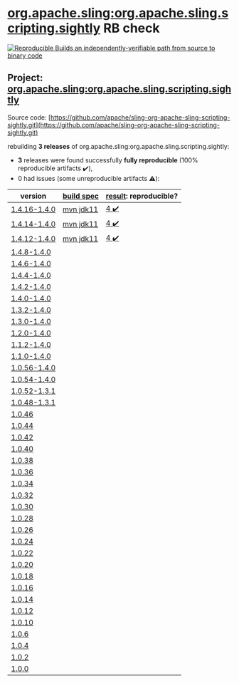 [org.apache.sling:org.apache.sling.scripting.sightly](https://search.maven.org/artifact/org.apache.sling/org.apache.sling.scripting.sightly/) RB check
=======

[![Reproducible Builds](https://reproducible-builds.org/images/logos/rb.svg) an independently-verifiable path from source to binary code](https://reproducible-builds.org/)

## Project: [org.apache.sling:org.apache.sling.scripting.sightly](https://search.maven.org/artifact/org.apache.sling/org.apache.sling.scripting.sightly/)

Source code: [https://github.com/apache/sling-org-apache-sling-scripting-sightly.git](https://github.com/apache/sling-org-apache-sling-scripting-sightly.git)

rebuilding **3 releases** of org.apache.sling:org.apache.sling.scripting.sightly:
- **3** releases were found successfully **fully reproducible** (100% reproducible artifacts :heavy_check_mark:),
- 0 had issues (some unreproducible artifacts :warning:):

| version | [build spec](BUILDSPEC.md) | [result](https://reproducible-builds.org/docs/jvm/): reproducible? |
| -- | --------- | ------ |
| [1.4.16-1.4.0](https://search.maven.org/artifact/org.apache.sling/org.apache.sling.scripting.sightly/1.4.16-1.4.0/pom) | [mvn jdk11](org.apache.sling.scripting.sightly-1.4.16-1.4.0.buildspec) | [4 :heavy_check_mark: ](org.apache.sling.scripting.sightly-1.4.16-1.4.0.buildcompare) |
| [1.4.14-1.4.0](https://search.maven.org/artifact/org.apache.sling/org.apache.sling.scripting.sightly/1.4.14-1.4.0/pom) | [mvn jdk11](org.apache.sling.scripting.sightly-1.4.14-1.4.0.buildspec) | [4 :heavy_check_mark: ](org.apache.sling.scripting.sightly-1.4.14-1.4.0.buildcompare) |
| [1.4.12-1.4.0](https://search.maven.org/artifact/org.apache.sling/org.apache.sling.scripting.sightly/1.4.12-1.4.0/pom) | [mvn jdk11](org.apache.sling.scripting.sightly-1.4.12-1.4.0.buildspec) | [4 :heavy_check_mark: ](org.apache.sling.scripting.sightly-1.4.12-1.4.0.buildcompare) |
| [1.4.8-1.4.0](https://search.maven.org/artifact/org.apache.sling/org.apache.sling.scripting.sightly/1.4.8-1.4.0/pom) | | |
| [1.4.6-1.4.0](https://search.maven.org/artifact/org.apache.sling/org.apache.sling.scripting.sightly/1.4.6-1.4.0/pom) | | |
| [1.4.4-1.4.0](https://search.maven.org/artifact/org.apache.sling/org.apache.sling.scripting.sightly/1.4.4-1.4.0/pom) | | |
| [1.4.2-1.4.0](https://search.maven.org/artifact/org.apache.sling/org.apache.sling.scripting.sightly/1.4.2-1.4.0/pom) | | |
| [1.4.0-1.4.0](https://search.maven.org/artifact/org.apache.sling/org.apache.sling.scripting.sightly/1.4.0-1.4.0/pom) | | |
| [1.3.2-1.4.0](https://search.maven.org/artifact/org.apache.sling/org.apache.sling.scripting.sightly/1.3.2-1.4.0/pom) | | |
| [1.3.0-1.4.0](https://search.maven.org/artifact/org.apache.sling/org.apache.sling.scripting.sightly/1.3.0-1.4.0/pom) | | |
| [1.2.0-1.4.0](https://search.maven.org/artifact/org.apache.sling/org.apache.sling.scripting.sightly/1.2.0-1.4.0/pom) | | |
| [1.1.2-1.4.0](https://search.maven.org/artifact/org.apache.sling/org.apache.sling.scripting.sightly/1.1.2-1.4.0/pom) | | |
| [1.1.0-1.4.0](https://search.maven.org/artifact/org.apache.sling/org.apache.sling.scripting.sightly/1.1.0-1.4.0/pom) | | |
| [1.0.56-1.4.0](https://search.maven.org/artifact/org.apache.sling/org.apache.sling.scripting.sightly/1.0.56-1.4.0/pom) | | |
| [1.0.54-1.4.0](https://search.maven.org/artifact/org.apache.sling/org.apache.sling.scripting.sightly/1.0.54-1.4.0/pom) | | |
| [1.0.52-1.3.1](https://search.maven.org/artifact/org.apache.sling/org.apache.sling.scripting.sightly/1.0.52-1.3.1/pom) | | |
| [1.0.48-1.3.1](https://search.maven.org/artifact/org.apache.sling/org.apache.sling.scripting.sightly/1.0.48-1.3.1/pom) | | |
| [1.0.46](https://search.maven.org/artifact/org.apache.sling/org.apache.sling.scripting.sightly/1.0.46/pom) | | |
| [1.0.44](https://search.maven.org/artifact/org.apache.sling/org.apache.sling.scripting.sightly/1.0.44/pom) | | |
| [1.0.42](https://search.maven.org/artifact/org.apache.sling/org.apache.sling.scripting.sightly/1.0.42/pom) | | |
| [1.0.40](https://search.maven.org/artifact/org.apache.sling/org.apache.sling.scripting.sightly/1.0.40/pom) | | |
| [1.0.38](https://search.maven.org/artifact/org.apache.sling/org.apache.sling.scripting.sightly/1.0.38/pom) | | |
| [1.0.36](https://search.maven.org/artifact/org.apache.sling/org.apache.sling.scripting.sightly/1.0.36/pom) | | |
| [1.0.34](https://search.maven.org/artifact/org.apache.sling/org.apache.sling.scripting.sightly/1.0.34/pom) | | |
| [1.0.32](https://search.maven.org/artifact/org.apache.sling/org.apache.sling.scripting.sightly/1.0.32/pom) | | |
| [1.0.30](https://search.maven.org/artifact/org.apache.sling/org.apache.sling.scripting.sightly/1.0.30/pom) | | |
| [1.0.28](https://search.maven.org/artifact/org.apache.sling/org.apache.sling.scripting.sightly/1.0.28/pom) | | |
| [1.0.26](https://search.maven.org/artifact/org.apache.sling/org.apache.sling.scripting.sightly/1.0.26/pom) | | |
| [1.0.24](https://search.maven.org/artifact/org.apache.sling/org.apache.sling.scripting.sightly/1.0.24/pom) | | |
| [1.0.22](https://search.maven.org/artifact/org.apache.sling/org.apache.sling.scripting.sightly/1.0.22/pom) | | |
| [1.0.20](https://search.maven.org/artifact/org.apache.sling/org.apache.sling.scripting.sightly/1.0.20/pom) | | |
| [1.0.18](https://search.maven.org/artifact/org.apache.sling/org.apache.sling.scripting.sightly/1.0.18/pom) | | |
| [1.0.16](https://search.maven.org/artifact/org.apache.sling/org.apache.sling.scripting.sightly/1.0.16/pom) | | |
| [1.0.14](https://search.maven.org/artifact/org.apache.sling/org.apache.sling.scripting.sightly/1.0.14/pom) | | |
| [1.0.12](https://search.maven.org/artifact/org.apache.sling/org.apache.sling.scripting.sightly/1.0.12/pom) | | |
| [1.0.10](https://search.maven.org/artifact/org.apache.sling/org.apache.sling.scripting.sightly/1.0.10/pom) | | |
| [1.0.6](https://search.maven.org/artifact/org.apache.sling/org.apache.sling.scripting.sightly/1.0.6/pom) | | |
| [1.0.4](https://search.maven.org/artifact/org.apache.sling/org.apache.sling.scripting.sightly/1.0.4/pom) | | |
| [1.0.2](https://search.maven.org/artifact/org.apache.sling/org.apache.sling.scripting.sightly/1.0.2/pom) | | |
| [1.0.0](https://search.maven.org/artifact/org.apache.sling/org.apache.sling.scripting.sightly/1.0.0/pom) | | |
